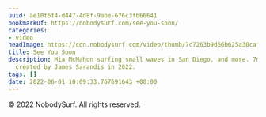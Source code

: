 ```yaml
---
uuid: ae10f6f4-d447-4d8f-9abe-676c3fb66641
bookmarkOf: https://nobodysurf.com/see-you-soon/
categories:
- video
headImage: https://cdn.nobodysurf.com/video/thumb/7c7263b9d66b625a30caf0816c3a18e2.png
title: See You Soon
description: Mia McMahon surfing small waves in San Diego, and more. 7min surf video
  created by James Sarandis in 2022.
tags: []
date: 2022-06-01 10:09:33.767691643 +00:00
---
```


© 2022 NobodySurf. All rights reserved.